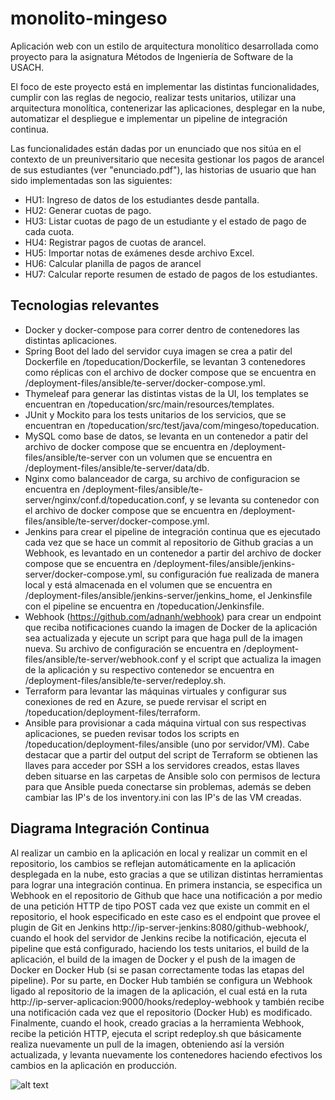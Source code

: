 # monolito-mingeso
Aplicación web con un estilo de arquitectura monolítico desarrollada como proyecto para la asignatura Métodos de Ingeniería de Software de la USACH.

El foco de este proyecto está en implementar las distintas funcionalidades, cumplir con las reglas de negocio, realizar tests unitarios, utilizar una arquitectura monolítica, contenerizar las aplicaciones, desplegar en la nube, automatizar el despliegue e implementar un pipeline de integración continua.

Las funcionalidades están dadas por un enunciado que nos sitúa en el contexto de un preuniversitario que necesita gestionar los pagos de arancel de sus estudiantes (ver "enunciado.pdf"), las historias de usuario que han sido implementadas son las siguientes:
 
- HU1: Ingreso de datos de los estudiantes desde pantalla.
- HU2: Generar cuotas de pago.
- HU3: Listar cuotas de pago de un estudiante y el estado de pago de cada cuota. 
- HU4: Registrar pagos de cuotas de arancel. 
- HU5: Importar notas de exámenes desde archivo Excel. 
- HU6: Calcular planilla de pagos de arancel 
- HU7: Calcular reporte resumen de estado de pagos de los estudiantes.

## Tecnologias relevantes

- Docker y docker-compose para correr dentro de contenedores las distintas aplicaciones.
- Spring Boot del lado del servidor cuya imagen se crea a patir del Dockerfile en /topeducation/Dockerfile, se levantan 3 contenedores como réplicas con el archivo de docker compose que se encuentra en /deployment-files/ansible/te-server/docker-compose.yml.
- Thymeleaf para generar las distintas vistas de la UI, los templates se encuentran en /topeducation/src/main/resources/templates.
- JUnit y Mockito para los tests unitarios de los servicios, que se encuentran en /topeducation/src/test/java/com/mingeso/topeducation.
- MySQL como base de datos, se levanta en un contenedor a patir del archivo de docker compose que se encuentra en /deployment-files/ansible/te-server con un volumen que se encuentra en /deployment-files/ansible/te-server/data/db. 
- Nginx como balanceador de carga, su archivo de configuracion se encuentra en /deployment-files/ansible/te-server/nginx/conf.d/topeducation.conf, y se levanta su contenedor con el archivo de docker compose que se encuentra en /deployment-files/ansible/te-server/docker-compose.yml.
- Jenkins para crear el pipeline de integración continua que es ejecutado cada vez que se hace un commit al repositorio de Github gracias a un Webhook, es levantado en un contenedor a partir del archivo de docker compose que se encuentra en /deployment-files/ansible/jenkins-server/docker-compose.yml, su configuración fue realizada de manera local y está almacenada en el volumen que se encuentra en /deployment-files/ansible/jenkins-server/jenkins_home, el Jenkinsfile con el pipeline se encuentra en /topeducation/Jenkinsfile. 
- Webhook (https://github.com/adnanh/webhook) para crear un endpoint que reciba notificaciones cuando la imagen de Docker de la aplicación sea actualizada y ejecute un script para que haga pull de la imagen nueva. Su archivo de configuración se encuentra en /deployment-files/ansible/te-server/webhook.conf y el script que actualiza la imagen de la aplicación y su respectivo contenedor se encuentra en /deployment-files/ansible/te-server/redeploy.sh.
- Terraform para levantar las máquinas virtuales y configurar sus conexiones de red en Azure, se puede rervisar el script en /topeducation/deployment-files/terraform.
- Ansible para provisionar a cada máquina virtual con sus respectivas aplicaciones, se pueden revisar todos los scripts en /topeducation/deployment-files/ansible (uno por servidor/VM). Cabe destacar que a partir del output del script de Terraform se obtienen las llaves para acceder por SSH a los servidores creados, estas llaves deben situarse en las carpetas de Ansible solo con permisos de lectura para que Ansible pueda conectarse sin problemas, además se deben cambiar las IP's de los inventory.ini con las IP's de las VM creadas.


## Diagrama Integración Continua

Al realizar un cambio en la aplicación en local y realizar un commit en el repositorio, los cambios se reflejan automáticamente en la aplicación desplegada en la nube, esto gracias a que se utilizan distintas herramientas para lograr una integración continua. En primera instancia, se especifica un Webhook en el repositorio de Github que hace una notificación a por medio de una petición HTTP de tipo POST cada vez que existe un commit en el repositorio, el hook especificado en este caso es el endpoint que provee el plugin de Git en Jenkins http://ip-server-jenkins:8080/github-webhook/, cuando el hook del servidor de Jenkins recibe la notificación, ejecuta el pipeline que está configurado, haciendo los tests unitarios, el build de la aplicación, el build de la imagen de Docker y el push de la imagen de Docker en Docker Hub (si se pasan correctamente todas las etapas del pipeline). Por su parte, en Docker Hub también se configura un Webhook ligado al repositorio de la imagen de la aplicación, el cual está en la ruta http://ip-server-aplicacion:9000/hooks/redeploy-webhook y también recibe una notificación cada vez que el repositorio (Docker Hub) es modificado. Finalmente, cuando el hook, creado gracias a la herramienta Webhook, recibe la petición HTTP, ejecuta el script redeploy.sh que básicamente realiza nuevamente un pull de la imagen, obteniendo así la versión actualizada, y levanta nuevamente los contenedores haciendo efectivos los cambios en la aplicación en producción.
  

![alt text](https://github.com/hgallardoaraya/monolito-mingeso/blob/main/cicdte.jpeg)


